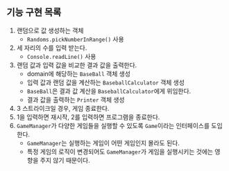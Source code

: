 ## 기능 구현 목록

1. 랜덤으로 값 생성하는 객체
    - `Randoms.pickNumberInRange()` 사용
2. 세 자리의 수를 입력 받는다.
    - `Console.readLine()` 사용
3. 랜덤 값과 입력 값을 비교한 결과 값을 출력한다.
    - domain에 해당하는 `BaseBall` 객체 생성
    - 입력 값과 랜덤 값을 계산하는 `BaseballCalculator` 객체 생성
    - `BaseBall`은 결과 값 계산을 `BaseballCalculator`에게 위임한다.
    - 결과 값을 출력하는 `Printer` 객체 생성
4. 3 스트라이크일 경우, 게임 종료한다.
5. 1을 입력하면 재시작, 2를 입력하면 프로그램을 종료한다.
6. `GameManager`가 다양한 게임들을 실행할 수 있도록 `Game`이라는 인터페이스를 도입한다.
    - `GameManager`는 실행하는 게임이 어떤 게임인지 몰라도 된다.
    - 특정 게임의 로직이 변경되어도 `GameManager`가 게임을 실행시키는 것에는 영향을 주지 않기 때문이다.
